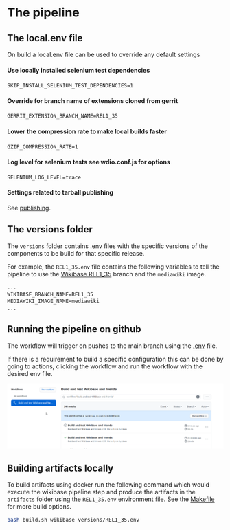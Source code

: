 # The pipeline

## The local.env file

On build a local.env file can be used to override any default settings

#### Use locally installed selenium test dependencies
```
SKIP_INSTALL_SELENIUM_TEST_DEPENDENCIES=1
```
#### Override for branch name of extensions cloned from gerrit
```
GERRIT_EXTENSION_BRANCH_NAME=REL1_35
```
#### Lower the compression rate to make local builds faster
```
GZIP_COMPRESSION_RATE=1
```
#### Log level for selenium tests see wdio.conf.js for options
```
SELENIUM_LOG_LEVEL=trace
```

#### Settings related to tarball publishing
See [publishing](publishing.md).

## The versions folder

The `versions` folder contains .env files with the specific versions of the components to be build for that specific release.

For example, the `REL1_35.env` file contains the following variables to tell the pipeline to use the [Wikibase REL1_35] branch and the `mediawiki` image.

```
...
WIKIBASE_BRANCH_NAME=REL1_35
MEDIAWIKI_IMAGE_NAME=mediawiki
...
``` 

## Running the pipeline on github

The workflow will trigger on pushes to the main branch using the [.env](../../.env) file.

If there is a requirement to build a specific configuration this can be done by going to actions, clicking the workflow and run the workflow with the desired env file.

![Queuing the pipeline](../images/queue_job.gif "Queuing the pipeline")


## Building artifacts locally

To build artifacts using docker run the following command which would execute the wikibase pipeline step and produce the artifacts in the `artifacts` folder using the `REL1_35.env` environment file. See the [Makefile](../../Makefile) for more build options.

```sh
bash build.sh wikibase versions/REL1_35.env
```

[Wikibase REL1_35]: https://gerrit.wikimedia.org/g/mediawiki/extensions/Wikibase/+/refs/heads/REL1_35